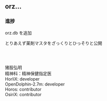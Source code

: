 ## orz...

### 進捗  
orz.db を追加
  
とりあえず薬剤マスタをざっくりとひっそりと公開  
　  
　  
　  
  猪股弘明  
  精神科：精神保健指定医  
  HorliX: developer  
  OpenDolphin-2.7m: developer  
  Horos: contributor  
  OsiriX: contributor  
